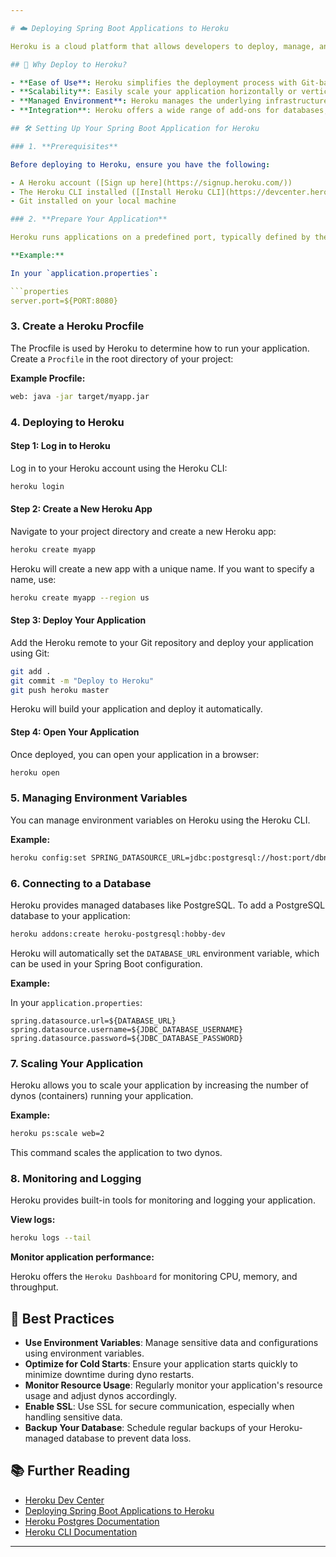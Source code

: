 ```yaml
---

# ☁️ Deploying Spring Boot Applications to Heroku

Heroku is a cloud platform that allows developers to deploy, manage, and scale applications with ease. Deploying a Spring Boot application to Heroku is straightforward and requires minimal configuration, making it a popular choice for deploying Java applications.

## 🎯 Why Deploy to Heroku?

- **Ease of Use**: Heroku simplifies the deployment process with Git-based deployments.
- **Scalability**: Easily scale your application horizontally or vertically.
- **Managed Environment**: Heroku manages the underlying infrastructure, allowing you to focus on your application.
- **Integration**: Heroku offers a wide range of add-ons for databases, monitoring, caching, and more.

## 🛠️ Setting Up Your Spring Boot Application for Heroku

### 1. **Prerequisites**

Before deploying to Heroku, ensure you have the following:

- A Heroku account ([Sign up here](https://signup.heroku.com/))
- The Heroku CLI installed ([Install Heroku CLI](https://devcenter.heroku.com/articles/heroku-cli))
- Git installed on your local machine

### 2. **Prepare Your Application**

Heroku runs applications on a predefined port, typically defined by the `PORT` environment variable. Ensure your Spring Boot application is configured to use this port.

**Example:**

In your `application.properties`:

```properties
server.port=${PORT:8080}
```

### 3. **Create a Heroku Procfile**

The Procfile is used by Heroku to determine how to run your application. Create a `Procfile` in the root directory of your project:

**Example Procfile:**

```bash
web: java -jar target/myapp.jar
```

### 4. **Deploying to Heroku**

#### **Step 1: Log in to Heroku**

Log in to your Heroku account using the Heroku CLI:

```bash
heroku login
```

#### **Step 2: Create a New Heroku App**

Navigate to your project directory and create a new Heroku app:

```bash
heroku create myapp
```

Heroku will create a new app with a unique name. If you want to specify a name, use:

```bash
heroku create myapp --region us
```

#### **Step 3: Deploy Your Application**

Add the Heroku remote to your Git repository and deploy your application using Git:

```bash
git add .
git commit -m "Deploy to Heroku"
git push heroku master
```

Heroku will build your application and deploy it automatically.

#### **Step 4: Open Your Application**

Once deployed, you can open your application in a browser:

```bash
heroku open
```

### 5. **Managing Environment Variables**

You can manage environment variables on Heroku using the Heroku CLI.

**Example:**

```bash
heroku config:set SPRING_DATASOURCE_URL=jdbc:postgresql://host:port/dbname
```

### 6. **Connecting to a Database**

Heroku provides managed databases like PostgreSQL. To add a PostgreSQL database to your application:

```bash
heroku addons:create heroku-postgresql:hobby-dev
```

Heroku will automatically set the `DATABASE_URL` environment variable, which can be used in your Spring Boot configuration.

**Example:**

In your `application.properties`:

```properties
spring.datasource.url=${DATABASE_URL}
spring.datasource.username=${JDBC_DATABASE_USERNAME}
spring.datasource.password=${JDBC_DATABASE_PASSWORD}
```

### 7. **Scaling Your Application**

Heroku allows you to scale your application by increasing the number of dynos (containers) running your application.

**Example:**

```bash
heroku ps:scale web=2
```

This command scales the application to two dynos.

### 8. **Monitoring and Logging**

Heroku provides built-in tools for monitoring and logging your application.

**View logs:**

```bash
heroku logs --tail
```

**Monitor application performance:**

Heroku offers the `Heroku Dashboard` for monitoring CPU, memory, and throughput.

## 🔑 Best Practices

- **Use Environment Variables**: Manage sensitive data and configurations using environment variables.
- **Optimize for Cold Starts**: Ensure your application starts quickly to minimize downtime during dyno restarts.
- **Monitor Resource Usage**: Regularly monitor your application's resource usage and adjust dynos accordingly.
- **Enable SSL**: Use SSL for secure communication, especially when handling sensitive data.
- **Backup Your Database**: Schedule regular backups of your Heroku-managed database to prevent data loss.

## 📚 Further Reading

- [Heroku Dev Center](https://devcenter.heroku.com/)
- [Deploying Spring Boot Applications to Heroku](https://devcenter.heroku.com/articles/deploying-spring-boot-apps-to-heroku)
- [Heroku Postgres Documentation](https://devcenter.heroku.com/articles/heroku-postgresql)
- [Heroku CLI Documentation](https://devcenter.heroku.com/categories/command-line)

---
```

